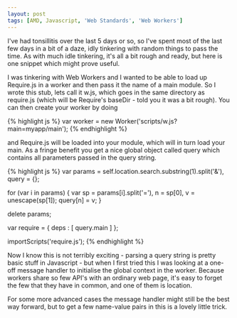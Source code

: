```yaml
---
layout: post
tags: [AMD, Javascript, 'Web Standards', 'Web Workers']
---
```

I've had tonsillitis over the last 5 days or so, so I've spent most of the last few days in a bit of a daze, idly tinkering with random things to pass the time. As with much idle tinkering, it's all a bit rough and ready, but here is one snippet which might prove useful.

I was tinkering with Web Workers and I wanted to be able to load up Require.js in a worker and then pass it the name of a main module. So I wrote this stub, lets call it w.js, which goes in the same directory as require.js (which will be Require's baseDir - told you it was a bit rough). You can then create your worker by doing

{% highlight js %}
var worker = new Worker('scripts/w.js?main=myapp/main');
{% endhighlight %}

and Require.js will be loaded into your module, which will in turn load your main. As a fringe benefit you get a nice global object called query which contains all parameters passed in the query string.

{% highlight js %}
var params = self.location.search.substring(1).split('&'), query = {};
 
for (var i in params) {
    var sp = params[i].split('='),
        n = sp[0],
        v = unescape(sp[1]);
    query[n] = v;
}
 
delete params;
 
var require = { deps : [ query.main ] };
 
importScripts('require.js');
{% endhighlight %}

Now I know this is not terribly exciting - parsing a query string is pretty basic stuff in Javascript - but when I first tried this I was looking at a one-off message handler to initialise the global context in the worker. Because workers share so few API's with an ordinary web page, it's easy to forget the few that they have in common, and one of them is location.

For some more advanced cases the message handler might still be the best way forward, but to get a few name-value pairs in this is a lovely little trick.